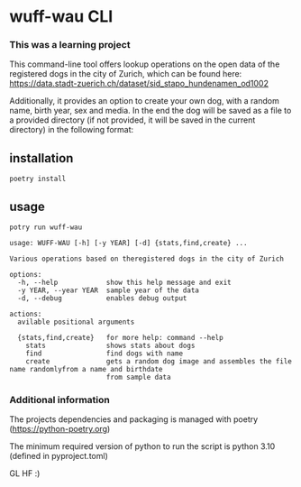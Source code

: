# wuff-wau CLI 

### This was a learning project

This command-line tool offers lookup operations on the open data of the registered dogs in the city of Zurich,
which can be found here: https://data.stadt-zuerich.ch/dataset/sid_stapo_hundenamen_od1002

Additionally, it provides an option to create your own dog, with a random name, birth year, sex and media.
In the end the dog will be saved as a file to a provided directory
(if not provided, it will be saved in the current directory) in the following format:

## installation
```poetry install```

## usage

```potry run wuff-wau```

```console
usage: WUFF-WAU [-h] [-y YEAR] [-d] {stats,find,create} ...

Various operations based on theregistered dogs in the city of Zurich

options:
  -h, --help            show this help message and exit
  -y YEAR, --year YEAR  sample year of the data
  -d, --debug           enables debug output

actions:
  avilable positional arguments

  {stats,find,create}   for more help: command --help
    stats               shows stats about dogs
    find                find dogs with name
    create              gets a random dog image and assembles the file name randomlyfrom a name and birthdate  
                        from sample data
```

### Additional information

The projects dependencies and packaging is managed with poetry (https://python-poetry.org)

The minimum required version of python to run the script is python 3.10 (defined in pyproject.toml)

GL HF :)
